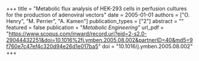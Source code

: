 +++
title = "Metabolic flux analysis of HEK-293 cells in perfusion cultures for the production of adenoviral vectors"
date = 2005-01-01
authors = ["O. Henry", "M. Perrier", "A. Kamen"]
publication_types = ["2"]
abstract = ""
featured = false
publication = "*Metabolic Engineering*"
url_pdf = "https://www.scopus.com/inward/record.uri?eid=2-s2.0-29044432251&doi=10.1016%2fj.ymben.2005.08.002&partnerID=40&md5=9f760e7c47ef4c320d94e26d1e017ba5"
doi = "10.1016/j.ymben.2005.08.002"
+++

